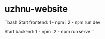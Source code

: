 # uzhnu-website

``bash
Start frontend:
1 - npm i
2 - npm run dev

Start backend:
1 - npm i
2 - npm run serve
``

